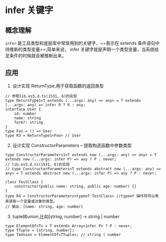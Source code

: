 # infer 关键字

## 概念理解
`infer` 是工具类型和底层库中常常用到的关键字，==表示在 extends 条件语句中待推断的类型变量==;简单来说， infer 关键字就是声明一个类型变量，当系统给足条件的时候就会被推断出来。

## 应用
1. 设计实现 ReturnType,用于获取函数的返回类型

```
// 参照lib.es5.d.ts(1531, 6)的实现
type ReturnType1<T extends (...args: any) => any> = T extends (...args: any) => infer R ? R : any;
interface User {
    id: number
    name: string
    form?: string
}
type Foo = () => User
type R3 = ReturnType1<Foo> // User
```

2. 设计实现 ConstructorParameters<T> – 提取构造函数中参数类型

```
type ConstructorParameters1<T extends new (...args: any) => any> = T extends new (...args: infer P) => any ? P : never;
// lib.es5.d.ts(1531, 6)的实现
// type ConstructorParameters<T extends abstract new (...args: any) => any> = T extends abstract new (...args: infer P) => any ? P : never;

class TestClass {
    constructor(public name: string, public age: number) {}
}
type R4 = ConstructorParameters<typeof TestClass> //typeof 操作符可以用来获取一个变量或对象的类型。
// 输出：[name: string, age: number]
```

3. tuple转union,比如[string, number] -> string | number

```
type ElementOf<T> = T extends Array<infer P> ? P : never;
type TTuple = [string, number];
type ToUnion = ElementOf<TTuple>; // string | number
```